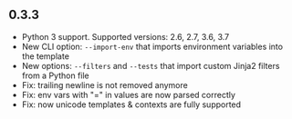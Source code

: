 ## 0.3.3
* Python 3 support. 
  Supported versions: 2.6, 2.7, 3.6, 3.7
* New CLI option: `--import-env` that imports environment variables into the template
* New options: `--filters` and `--tests` that import custom Jinja2 filters from a Python file
* Fix: trailing newline is not removed anymore
* Fix: env vars with "=" in values are now parsed correctly
* Fix: now unicode templates & contexts are fully supported
